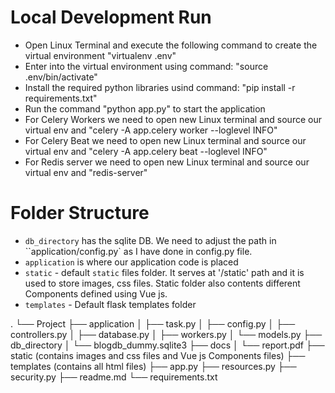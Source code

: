 # Local Development Run
- Open Linux Terminal and execute the following command to create the virtual environment "virtualenv .env"
- Enter into the virtual environment using command: "source .env/bin/activate"
- Install the required python libraries usind command: "pip install -r requirements.txt"
- Run the command "python app.py" to start the application
- For Celery Workers we need to open new Linux terminal and source our virtual env 
    and "celery -A app.celery worker --loglevel INFO"
- For Celery Beat we need to open new Linux terminal and source our virtual env 
    and "celery -A app.celery beat --loglevel INFO"
- For Redis server we need to open new Linux terminal and source our virtual env 
    and "redis-server"

# Folder Structure

- `db_directory` has the sqlite DB. We need to adjust the path in ``application/config.py` as I have done in config.py file. 
- `application` is where our application code is placed
- `static` - default `static` files folder. It serves at '/static' path and it is used to store images, css files. Static folder also contents different Components defined using Vue js.
- `templates` - Default flask templates folder


.
└── Project
    ├── application
    │   ├── task.py
    │   ├── config.py
    │   ├── controllers.py
    │   ├── database.py
    │   ├── workers.py
    │   └── models.py
    ├── db_directory
    │   └── blogdb_dummy.sqlite3
    ├── docs
    │   └── report.pdf
    ├── static (contains images and css files and Vue js Components files)
    ├── templates (contains all html files)
    ├── app.py
    ├── resources.py
    ├── security.py
    ├── readme.md
    └── requirements.txt





